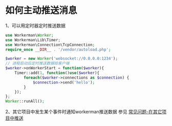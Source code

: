 # 如何主动推送消息

1、可以用定时器定时推送数据
```php
use Workerman\Worker;
use Workerman\Lib\Timer;
use Workerman\Connection\TcpConnection;
require_once __DIR__ . '/vendor/autoload.php';

$worker = new Worker('websocket://0.0.0.0:1234');
// 进程启动后定时推送数据给客户端
$worker->onWorkerStart = function($worker){
    Timer::add(1, function()use($worker){
        foreach($worker->connections as $connection) {
            $connection->send('hello');
        }
    });
};
Worker::runAll();
```

2、其它项目中发生某个事件时通知workerman推送数据
参见 [常见问题-在其它项目中推送](push-in-other-project.md)
